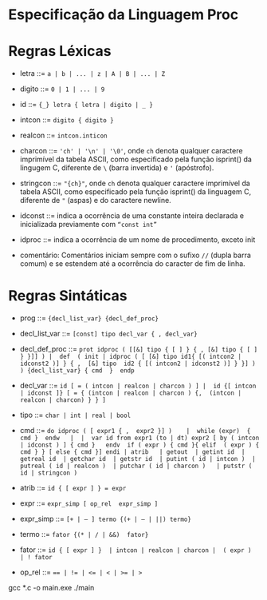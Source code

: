 # Especificação da Linguagem Proc
 # Regras Léxicas

- letra ::= `a | b | ... | z | A | B | ... | Z`
  
- digito ::= `0 | 1 | ... | 9`
  
- id ::= `{_} letra { letra | digito | _ }`
  
- intcon ::= `digito { digito }`
  
- realcon ::= `intcon.inticon`
  
- charcon ::= `'ch' | '\n' | '\0'`, onde `ch` denota qualquer caractere imprimível da 
tabela ASCII, como especificado pela função isprint() da lingugem C, 
diferente de `\` (barra invertida) e `'` (apóstrofo).

- stringcon ::= `"{ch}"`,  onde `ch` denota qualquer caractere imprimível da tabela ASCII, 
como especificado pela função isprint() da linguagem C, diferente de  `"` 
(aspas) e do caractere newline.

- idconst ::= indica a ocorrência de uma constante inteira declarada e inicializada 
previamente com `“const int”`

- idproc ::= indica a ocorrência de um nome de procedimento, exceto init
  
- comentário: Comentários iniciam sempre com o sufixo `//` (dupla barra comum) e se 
estendem até a ocorrência do caracter de fim de linha.

# Regras Sintáticas

- prog ::= `{decl_list_var} {decl_def_proc} `

- decl_list_var ::= `[const] tipo decl_var { , decl_var} `

- decl_def_proc ::= `prot idproc ( [[&] tipo { [ ] } { , [&] tipo { [ ] } }]] ) | 
def  ( init | idproc ( [ [&] tipo id1{ [( intcon2 | idconst2 )] } { , 
[&] tipo  id2 { [( intcon2 | idconst2 )] } }] ) ) {decl_list_var} { cmd 
}  endp `

- decl_var ::= `id [ = ( intcon | realcon | charcon ) ] | 
id {[ intcon | idconst ]} [ = { (intcon | realcon | charcon ) {, 
(intcon | realcon | charcon) } } ] `

- tipo ::= `char | int | real | bool `

- cmd ::= `do idproc ( [ expr1 { ,  expr2 }] )   
| 
while (expr)  { cmd }  endw  
| 
| 
var id from expr1 (to | dt) expr2 [ by ( intcon | idconst ) ] { cmd }  
endv 
if ( expr ) { cmd }{ elif  ( expr ) { cmd } } [ else { cmd }] endi | atrib  
  | getout 
 | getint id 
 | getreal id 
 | getchar id 
 | getstr id 
 | putint ( id | intcon ) 
 | putreal ( id | realcon ) 
 | putchar ( id | charcon )  
 | putstr ( id | stringcon ) `

- atrib ::= `id { [ expr ] } = expr  `

- expr ::= `expr_simp [ op_rel  expr_simp ] `

- expr_simp ::= `[+ | – ] termo {(+ | – | ||) termo}`

- termo ::= `fator {(* | / | &&)  fator} `

- fator ::= `id { [ expr ] }  | intcon | realcon | charcon |  ( expr )  | ! fator `

- op_rel ::= `== | != | <= | < | >= | >`


gcc *.c -o main.exe
./main
 
